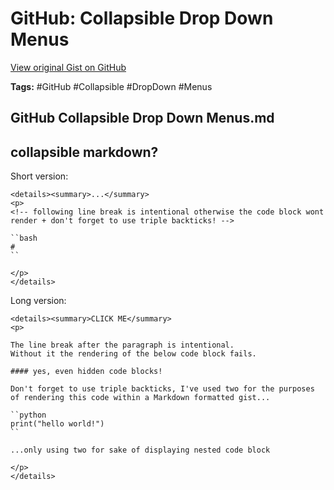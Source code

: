 # GitHub: Collapsible Drop Down Menus 

[View original Gist on GitHub](https://gist.github.com/Integralist/120a791c8a8e8170d60cc72d197b5b67)

**Tags:** #GitHub #Collapsible #DropDown #Menus

## GitHub Collapsible Drop Down Menus.md

## collapsible markdown?

Short version:

```
<details><summary>...</summary>
<p>
<!-- following line break is intentional otherwise the code block wont render + don't forget to use triple backticks! -->

``bash
# 
``

</p>
</details>
```

Long version:

```
<details><summary>CLICK ME</summary>
<p>

The line break after the paragraph is intentional.
Without it the rendering of the below code block fails.

#### yes, even hidden code blocks!

Don't forget to use triple backticks, I've used two for the purposes of rendering this code within a Markdown formatted gist...

``python
print("hello world!")
``

...only using two for sake of displaying nested code block

</p>
</details>
```


